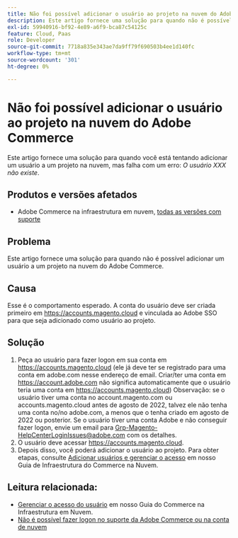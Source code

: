 ```yaml
---
title: Não foi possível adicionar o usuário ao projeto na nuvem do Adobe Commerce
description: Este artigo fornece uma solução para quando não é possível adicionar um usuário a um projeto na nuvem do Adobe Commerce.
exl-id: 59940916-bf92-4e89-a6f9-bca87c54125c
feature: Cloud, Paas
role: Developer
source-git-commit: 7718a835e343ae7da9ff79f690503b4ee1d140fc
workflow-type: tm+mt
source-wordcount: '301'
ht-degree: 0%

---
```


# Não foi possível adicionar o usuário ao projeto na nuvem do Adobe Commerce

Este artigo fornece uma solução para quando você está tentando adicionar um usuário a um projeto na nuvem, mas falha com um erro: *O usuário XXX não existe*.

## Produtos e versões afetados

* Adobe Commerce na infraestrutura em nuvem, [todas as versões com suporte](https://magento.com/sites/default/files/magento-software-lifecycle-policy.pdf)

## Problema

Este artigo fornece uma solução para quando não é possível adicionar um usuário a um projeto na nuvem do Adobe Commerce.

## Causa

Esse é o comportamento esperado. A conta do usuário deve ser criada primeiro em https://accounts.magento.cloud e vinculada ao Adobe SSO para que seja adicionado como usuário ao projeto.

## Solução

1. Peça ao usuário para fazer logon em sua conta em https://accounts.magento.cloud (ele já deve ter se registrado para uma conta em adobe.com nesse endereço de email. Criar/ter uma conta em https://account.adobe.com não significa automaticamente que o usuário teria uma conta em https://accounts.magento.cloud)
Observação: se o usuário tiver uma conta no account.magento.com ou accounts.magento.cloud antes de agosto de 2022, talvez ele não tenha uma conta no/no adobe.com, a menos que o tenha criado em agosto de 2022 ou posterior. Se o usuário tiver uma conta Adobe e não conseguir fazer logon, envie um email para [Grp-Magento-HelpCenterLoginIssues@adobe.com](mailto:Grp-Magento-HelpCenterLoginIssues@adobe.com) com os detalhes.
1. O usuário deve acessar https://accounts.magento.cloud.
1. Depois disso, você poderá adicionar o usuário ao projeto. Para obter etapas, consulte [Adicionar usuários e gerenciar o acesso](https://experienceleague.adobe.com/docs/commerce-cloud-service/user-guide/project/user-access.html#add-users-and-manage-access) em nosso Guia de Infraestrutura do Commerce na Nuvem.

## Leitura relacionada:

* [Gerenciar o acesso do usuário](https://experienceleague.adobe.com/docs/commerce-cloud-service/user-guide/project/user-access.html) em nosso Guia do Commerce na Infraestrutura em Nuvem.
* [Não é possível fazer logon no suporte da Adobe Commerce ou na conta de nuvem](https://experienceleague.adobe.com/docs/commerce-knowledge-base/kb/troubleshooting/miscellaneous/unable-to-log-in-to-support-or-cloud-project.html)
